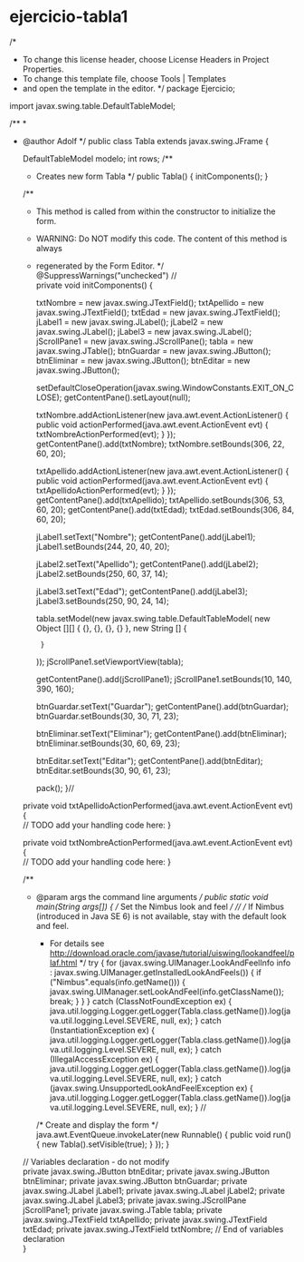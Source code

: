 # ejercicio-tabla1

/*
 * To change this license header, choose License Headers in Project Properties.
 * To change this template file, choose Tools | Templates
 * and open the template in the editor.
 */
package Ejercicio;

import javax.swing.table.DefaultTableModel;

/**
 *
 * @author Adolf
 */
public class Tabla extends javax.swing.JFrame {

    DefaultTableModel modelo;
    int rows;
    /**
     * Creates new form Tabla
     */
    public Tabla() {
        initComponents();
    }

    /**
     * This method is called from within the constructor to initialize the form.
     * WARNING: Do NOT modify this code. The content of this method is always
     * regenerated by the Form Editor.
     */
    @SuppressWarnings("unchecked")
    // <editor-fold defaultstate="collapsed" desc="Generated Code">                          
    private void initComponents() {

        txtNombre = new javax.swing.JTextField();
        txtApellido = new javax.swing.JTextField();
        txtEdad = new javax.swing.JTextField();
        jLabel1 = new javax.swing.JLabel();
        jLabel2 = new javax.swing.JLabel();
        jLabel3 = new javax.swing.JLabel();
        jScrollPane1 = new javax.swing.JScrollPane();
        tabla = new javax.swing.JTable();
        btnGuardar = new javax.swing.JButton();
        btnEliminar = new javax.swing.JButton();
        btnEditar = new javax.swing.JButton();

        setDefaultCloseOperation(javax.swing.WindowConstants.EXIT_ON_CLOSE);
        getContentPane().setLayout(null);

        txtNombre.addActionListener(new java.awt.event.ActionListener() {
            public void actionPerformed(java.awt.event.ActionEvent evt) {
                txtNombreActionPerformed(evt);
            }
        });
        getContentPane().add(txtNombre);
        txtNombre.setBounds(306, 22, 60, 20);

        txtApellido.addActionListener(new java.awt.event.ActionListener() {
            public void actionPerformed(java.awt.event.ActionEvent evt) {
                txtApellidoActionPerformed(evt);
            }
        });
        getContentPane().add(txtApellido);
        txtApellido.setBounds(306, 53, 60, 20);
        getContentPane().add(txtEdad);
        txtEdad.setBounds(306, 84, 60, 20);

        jLabel1.setText("Nombre");
        getContentPane().add(jLabel1);
        jLabel1.setBounds(244, 20, 40, 20);

        jLabel2.setText("Apellido");
        getContentPane().add(jLabel2);
        jLabel2.setBounds(250, 60, 37, 14);

        jLabel3.setText("Edad");
        getContentPane().add(jLabel3);
        jLabel3.setBounds(250, 90, 24, 14);

        tabla.setModel(new javax.swing.table.DefaultTableModel(
            new Object [][] {
                {},
                {},
                {},
                {}
            },
            new String [] {

            }
        ));
        jScrollPane1.setViewportView(tabla);

        getContentPane().add(jScrollPane1);
        jScrollPane1.setBounds(10, 140, 390, 160);

        btnGuardar.setText("Guardar");
        getContentPane().add(btnGuardar);
        btnGuardar.setBounds(30, 30, 71, 23);

        btnEliminar.setText("Eliminar");
        getContentPane().add(btnEliminar);
        btnEliminar.setBounds(30, 60, 69, 23);

        btnEditar.setText("Editar");
        getContentPane().add(btnEditar);
        btnEditar.setBounds(30, 90, 61, 23);

        pack();
    }// </editor-fold>                        

    private void txtApellidoActionPerformed(java.awt.event.ActionEvent evt) {                                            
        // TODO add your handling code here:
    }                                           

    private void txtNombreActionPerformed(java.awt.event.ActionEvent evt) {                                          
        // TODO add your handling code here:
    }                                         

    /**
     * @param args the command line arguments
     */
    public static void main(String args[]) {
        /* Set the Nimbus look and feel */
        //<editor-fold defaultstate="collapsed" desc=" Look and feel setting code (optional) ">
        /* If Nimbus (introduced in Java SE 6) is not available, stay with the default look and feel.
         * For details see http://download.oracle.com/javase/tutorial/uiswing/lookandfeel/plaf.html 
         */
        try {
            for (javax.swing.UIManager.LookAndFeelInfo info : javax.swing.UIManager.getInstalledLookAndFeels()) {
                if ("Nimbus".equals(info.getName())) {
                    javax.swing.UIManager.setLookAndFeel(info.getClassName());
                    break;
                }
            }
        } catch (ClassNotFoundException ex) {
            java.util.logging.Logger.getLogger(Tabla.class.getName()).log(java.util.logging.Level.SEVERE, null, ex);
        } catch (InstantiationException ex) {
            java.util.logging.Logger.getLogger(Tabla.class.getName()).log(java.util.logging.Level.SEVERE, null, ex);
        } catch (IllegalAccessException ex) {
            java.util.logging.Logger.getLogger(Tabla.class.getName()).log(java.util.logging.Level.SEVERE, null, ex);
        } catch (javax.swing.UnsupportedLookAndFeelException ex) {
            java.util.logging.Logger.getLogger(Tabla.class.getName()).log(java.util.logging.Level.SEVERE, null, ex);
        }
        //</editor-fold>

        /* Create and display the form */
        java.awt.EventQueue.invokeLater(new Runnable() {
            public void run() {
                new Tabla().setVisible(true);
            }
        });
    }

    // Variables declaration - do not modify                     
    private javax.swing.JButton btnEditar;
    private javax.swing.JButton btnEliminar;
    private javax.swing.JButton btnGuardar;
    private javax.swing.JLabel jLabel1;
    private javax.swing.JLabel jLabel2;
    private javax.swing.JLabel jLabel3;
    private javax.swing.JScrollPane jScrollPane1;
    private javax.swing.JTable tabla;
    private javax.swing.JTextField txtApellido;
    private javax.swing.JTextField txtEdad;
    private javax.swing.JTextField txtNombre;
    // End of variables declaration                   
}
